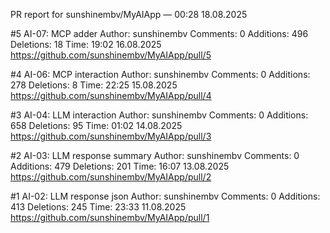 PR report for sunshinembv/MyAIApp — 00:28 18.08.2025

#5  AI-07: MCP adder
Author: sunshinembv
Comments: 0  Additions: 496  Deletions: 18
Time: 19:02 16.08.2025
https://github.com/sunshinembv/MyAIApp/pull/5

#4  AI-06: MCP interaction
Author: sunshinembv
Comments: 0  Additions: 278  Deletions: 8
Time: 22:25 15.08.2025
https://github.com/sunshinembv/MyAIApp/pull/4

#3  AI-04: LLM interaction
Author: sunshinembv
Comments: 0  Additions: 658  Deletions: 95
Time: 01:02 14.08.2025
https://github.com/sunshinembv/MyAIApp/pull/3

#2  AI-03: LLM response summary
Author: sunshinembv
Comments: 0  Additions: 479  Deletions: 201
Time: 16:07 13.08.2025
https://github.com/sunshinembv/MyAIApp/pull/2

#1  AI-02: LLM response json
Author: sunshinembv
Comments: 0  Additions: 413  Deletions: 245
Time: 23:33 11.08.2025
https://github.com/sunshinembv/MyAIApp/pull/1
